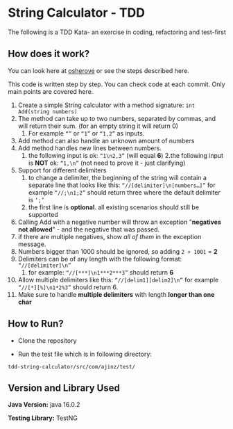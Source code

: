 # String Calculator - TDD

The following is a TDD Kata- an exercise in coding, refactoring and test-first

## How does it work?

You can look here at [osherove](https://osherove.com/tdd-kata-1) or see the steps described here.

This code is written step by step. You can check code at each commit. Only main points are covered here.

1. Create a simple String calculator with a method signature: `int Add(string numbers)`
2. The method can take up to two numbers, separated by commas, and will return their sum.
(for an empty string it will return 0) 
   1. For example `“”` or `“1”` or `“1,2”` as inputs.
3. Add method can also handle an unknown amount of numbers
4. Add method handles new lines between numbers.
   1. the following input is ok: `“1\n2,3”` (will equal **6**)
   2.the following input is **NOT** ok: `“1,\n”` (not need to prove it - just clarifying)
5. Support for different delimiters
   1. to change a delimiter, the beginning of the string will contain a separate line that looks like this: `“//[delimiter]\n[numbers…]”` for example `“//;\n1;2”` should return three where the default delimiter is `‘;’`
   2. the first line is **optional**. all existing scenarios should still be supported
6. Calling Add with a negative number will throw an exception "**negatives not allowed**" - and the negative that was passed. 
7. if there are multiple negatives, show *all of them* in the exception message.
8. Numbers bigger than 1000 should be ignored, so adding `2 + 1001` = **2**
9. Delimiters can be of any length with the following format: `“//[delimiter]\n”` 
   1. for example: `“//[***]\n1***2***3”` should return **6**
10. Allow multiple delimiters like this: `“//[delim1][delim2]\n”` for example `“//[*][%]\n1*2%3”` should return 6.
11. Make sure to handle **multiple delimiters** with length **longer than one char**

## How to Run?

* Clone the repository

* Run the test file which is in following directory:
```
tdd-string-calculator/src/com/ajinz/test/
```

## Version and Library Used

**Java Version:** java 16.0.2

**Testing Library:** TestNG